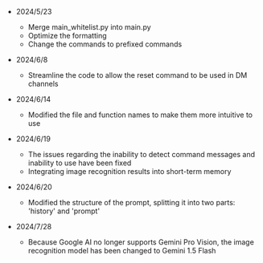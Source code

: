 - 2024/5/23
    - Merge main_whitelist.py into main.py
    - Optimize the formatting
    - Change the commands to prefixed commands

- 2024/6/8
    - Streamline the code to allow the reset command to be used in DM channels

- 2024/6/14
    - Modified the file and function names to make them more intuitive to use

- 2024/6/19
    - The issues regarding the inability to detect command messages and inability to use have been fixed
    - Integrating image recognition results into short-term memory

- 2024/6/20
    - Modified the structure of the prompt, splitting it into two parts: 'history' and 'prompt'

- 2024/7/28
    - Because Google AI no longer supports Gemini Pro Vision, the image recognition model has been changed to Gemini 1.5 Flash
